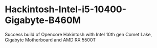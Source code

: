 # Hackintosh-Intel-i5-10400-Gigabyte-B460M
Success build of Opencore Hakintosh with Intel 10th gen Comet Lake, Gigabyte Motherboard and AMD RX 5500T
